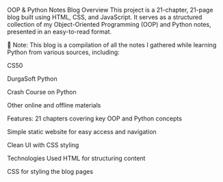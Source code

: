 OOP & Python Notes Blog
Overview
This project is a 21-chapter, 21-page blog built using HTML, CSS, and JavaScript. It serves as a structured collection of my Object-Oriented Programming (OOP) and Python notes, presented in an easy-to-read format.

📌 Note:
This blog is a compilation of all the notes I gathered while learning Python from various sources, including:

CS50

DurgaSoft Python

Crash Course on Python

Other online and offline materials


Features:
 21 chapters covering key OOP and Python concepts

 Simple static website for easy access and navigation

 Clean UI with CSS styling


Technologies Used
HTML for structuring content

CSS for styling the blog pages


